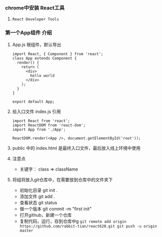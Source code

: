 ### chrome中安装 React工具 
1. `React Developer Tools`

### 第一个App组件 介绍
1. App.js 根组件，默认导出
    
    ```
    import React, { Component } from 'react';
    class App extends Component {
      render() {
        return (
          <div>
            hello world
          </div>
        );
      }
    }
    
    export default App;
    ```
    
2. 给入口文件  index.js 引用
    
    ```
    import React from 'react';
    import ReactDOM from 'react-dom';
    import App from './App';
    
    ReactDOM.render(<App />, document.getElementById('root'));
    ```    
3. public 中的 index.html 是最终入口文件，最后放入线上环境中使用
4. 注意点
    - 关键字： class => className

5. 将组将放入git仓库中，在需要放到仓库中的文件夹下
    - 初始化目录  git init .
    - 添加文件 git add .
    - 查看状态 git status
    - 做一个版本 git commit -m "first init"
    - 打开github，新建一个仓库
    - 复制代码，运行，存到仓库中g `git remote add origin https://github.com/rabbit-tian/react620.git
git push -u origin master`


